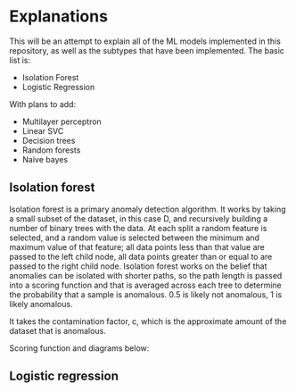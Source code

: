 # Explanations

This will be an  attempt to explain all of the ML models implemented in this repository, as well as the subtypes that have been implemented. The basic list is:

* Isolation Forest
* Logistic Regression

With plans to add:

* Multilayer perceptron
* Linear SVC
* Decision trees
* Random forests
* Naive bayes

## Isolation forest

Isolation forest is a primary anomaly detection algorithm. It works by taking a small subset of the dataset, in this case D, and recursively building a number of binary trees with the data. At each split a random feature is selected, and a random value is selected between the minimum and maximum value of that feature; all data points less than that value are passed to the left child node, all data points greater than or equal to are passed to the right child node. Isolation forest works on the belief that anomalies can be isolated with shorter paths, so the path length is passed into a scoring function and that is averaged across each tree to determine the probability that a sample is anomalous. 0.5 is likely not anomalous, 1 is likely anomalous.

It takes the contamination factor, c, which is the approximate amount of the dataset that is anomalous.

Scoring function and diagrams below:


## Logistic regression
